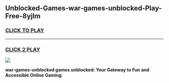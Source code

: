 
## Unblocked-Games-war-games-unblocked-Play-Free-8yjlm
<h3>
<a href="https://premium76.site?title=war-games-unblocked&ref=20A">CLICK TO PLAY</a></h3>
<hr>

<h3>
<a href="https://premium76.site?title=war-games-unblocked&ref=20A">CLICK 2 PLAY</a>
  
</h3>

<a href="https://premium76.site?title=war-games-unblocked&ref=20A"><img src="https://clearcache.store/games.png"></a>


**war-games-unblocked games unblocked: Your Gateway to Fun and Accessible Online Gaming**
